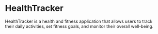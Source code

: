 # HealthTracker
HealthTracker is a health and fitness application that allows users to track their daily activities, set fitness goals, and monitor their overall well-being.
